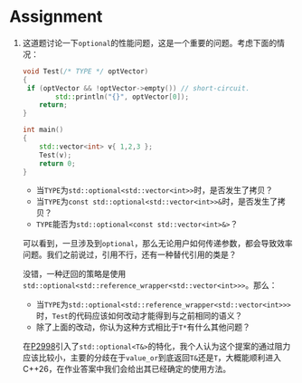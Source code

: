 # Assignment

1. 这道题讨论一下`optional`的性能问题，这是一个重要的问题。考虑下面的情况：

   ```c++
   void Test(/* TYPE */ optVector)
   {
   	if (optVector && !optVector->empty()) // short-circuit.
           std::println("{}", optVector[0]);
       return;
   }
   
   int main()
   {
       std::vector<int> v{ 1,2,3 };
       Test(v);
       return 0;
   }
   ```

   + 当`TYPE`为`std::optional<std::vector<int>>`时，是否发生了拷贝？
   + 当`TYPE`为`const std::optional<std::vector<int>>&`时，是否发生了拷贝？
   + `TYPE`能否为`std::optional<const std::vector<int>&>`？

   可以看到，一旦涉及到`optional`，那么无论用户如何传递参数，都会导致效率问题。我们之前说过，引用不行，还有一种替代引用的类是？

   没错，一种迂回的策略是使用`std::optional<std::reference_wrapper<std::vector<int>>>`。那么：

   + 当`TYPE`为`std::optional<std::reference_wrapper<std::vector<int>>>`时，`Test`的代码应该如何改动才能得到与之前相同的语义？
   + 除了上面的改动，你认为这种方式相比于`T*`有什么其他问题？

   在[P2998](https://github.com/cplusplus/papers/issues/1661)引入了`std::optional<T&>`的特化，我个人认为这个提案的通过阻力应该比较小，主要的分歧在于`value_or`到底返回`T&`还是`T`，大概能顺利进入C++26，在作业答案中我们会给出其已经确定的使用方法。